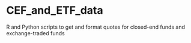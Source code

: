 # CEF_and_ETF_data
R and Python scripts to get and format quotes for closed-end funds and exchange-traded funds
